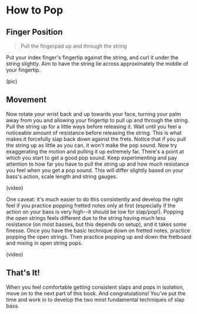 # How to Pop

## Finger Position

> Pull the fingerpad up and through the string

Put your index finger's fingertip against the string, and curl it under the string slightly. Aim to have the string lie across approximately the middle of your fingertip.

\(pic\)

## Movement

Now rotate your wrist back and up towards your face, turning your palm away from you and allowing your fingertip to pull up and through the string. Pull the string up for a little ways before releasing it. Wait until you feel a noticeable amount of resistance before releasing the string. This is what makes it forcefully slap back down against the frets. Notice that if you pull the string up as little as you can, it won't make the pop sound. Now try exaggerating the motion and pulling it up extremely far. There's a point at which you start to get a good pop sound. Keep experimenting and pay attention to how far you have to pull the string up and how much resistance you feel when you get a pop sound. This will differ slightly based on your bass's action, scale length and string gauges.

\(video\)

One caveat: it's much easier to do this consistently and develop the right feel if you practice popping fretted notes only at first \(especially if the action on your bass is very high--it should be low for slap/pop!\). Popping the open strings feels different due to the string having much less resistance \(on most basses, but this depends on setup\), and it takes some finesse. Once you have the basic technique down on fretted notes, practice popping the open strings. Then practice popping up and down the fretboard and mixing in open string pops.

\(video\)

## That's It!

When you feel comfortable getting consistent slaps and pops in isolation, move on to the next part of this book. And congratulations! You've put the time and work in to develop the two most fundamental techniques of slap bass.

